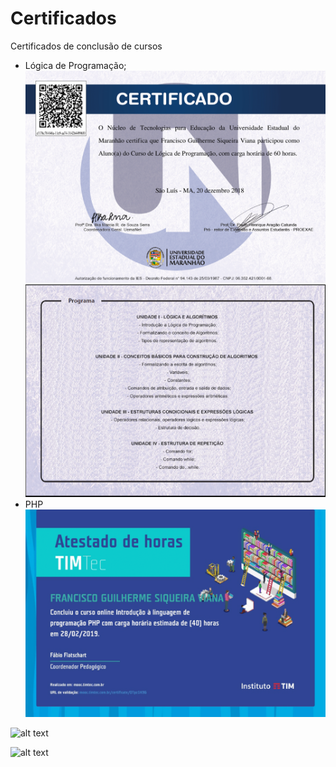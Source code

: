 # Certificados
Certificados de conclusão de cursos

- Lógica de Programação;
![alt text](/Logica/Logica_de_Programacao1.png)
![alt text](/Logica/Logica_de_Programacao2.png)
- PHP
![alt text](/PHP/introducaoPHP-1.png)

![alt text](/PHP/DesenvovimentoWebPHP-1.png)

![alt text](/PHP/becomeWordpressDeveloper.png]=)



